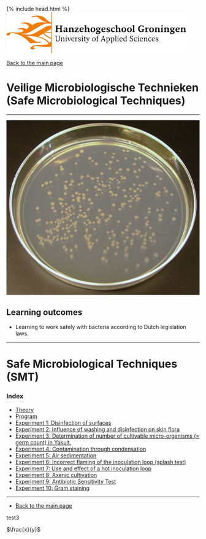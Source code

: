 {% include head.html %}
![Hanze](../hanze/hanze.png)

[Back to the main page](../index.md)

# Veilige Microbiologische Technieken (Safe Microbiological Techniques)

---

![Pic](./pics/impression.png)

## Learning outcomes
- Learning to work safely with bacteria according to Dutch legislation laws.

---


# Safe Microbiological Techniques (SMT)

### Index

- [Theory](./01_vmt_theory.md)
- [Program](./02_vmt_program.md)
- [Experiment 1: Disinfection of surfaces](./03_vmt_exp01.md)
- [Experiment 2: Influence of washing and disinfection on skin flora](./04_vmt_exp02.md)
- [Experiment 3: Determination of number of cultivable micro-organisms (= germ count) in Yakult.](./05_vmt_exp03.md)
- [Experiment 4: Contamination through condensation](./06_vmt_exp04.md)
- [Experiment 5:  Air sedimentation ](./07_vmt_exp05.md)
- [Experiment 6: Incorrect flaming of the inoculation loop (splash test)](./08_vmt_exp06.md)
- [Experiment 7: Use and effect of a hot inoculation loop](./09_vmt_exp07.md)
- [Experiment 8: Axenic cultivation](./10_vmt_exp08.md)
- [Experiment 9: Antibiotic Sensitivity Test](./11_vmt_exp09.md)
- [Experiment 10: Gram staining](./12_vmt_exp10.md)

--- 

- [Back to the main page](../index.md)

test3

$\frac{x}{y}$